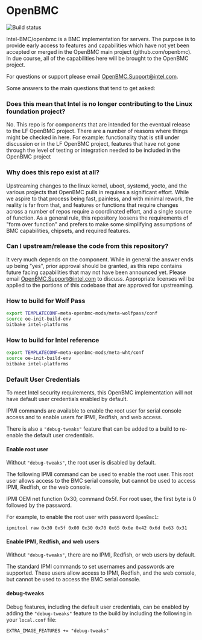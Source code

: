 # OpenBMC 

![Build status](https://dev.azure.com/openbmc/OpenBMC/_apis/build/status/Intel-BMC.openbmc?branchName=intel "Build status")

Intel-BMC/openbmc is a BMC implementation for servers. The purpose is to provide
early access to features and capabilities which have not yet been accepted or
merged in the OpenBMC main project (github.com/openbmc). In due course, all of
the capabilities here will be brought to the OpenBMC project.

For questions or support please email OpenBMC.Support@intel.com.

Some answers to the main questions that tend to get asked: 

### Does this mean that Intel is no longer contributing to the Linux foundation project?

No. This repo is for components that are intended for the eventual
release to the LF OpenBMC project. There are a number of reasons where things
might be checked in here.  For example: functionality that is still under
discussion or in the LF OpenBMC project, features that have not gone through
the level of testing or integration needed to be included in the OpenBMC
project

### Why does this repo exist at all?

Upstreaming changes to the linux kernel, uboot, systemd, yocto, and the various
projects that OpenBMC pulls in requires a significant effort.  While we aspire
to that process being fast, painless, and with minimal rework, the reality is
far from that, and features or functions that require changes across a number
of repos require a coordinated effort, and a single source of function. As a
general rule, this repository loosens the requirements of "form over function"
and prefers to make some simplifying assumptions of BMC capabilities, chipsets,
and required features.

### Can I upstream/release the code from this repository?

It very much depends on the component. While in general the answer ends up
being "yes", prior approval should be granted, as this repo contains future
facing capabilities that may not have been announced yet.  Please email
OpenBMC.Support@intel.com to discuss. Appropriate licenses will be applied to
the portions of this codebase that are approved for upstreaming.

### How to build for Wolf Pass
```bash
export TEMPLATECONF=meta-openbmc-mods/meta-wolfpass/conf
source oe-init-build-env
bitbake intel-platforms
```
### How to build for Intel reference
```bash
export TEMPLATECONF=meta-openbmc-mods/meta-wht/conf
source oe-init-build-env
bitbake intel-platforms
```

### Default User Credentials

To meet Intel security requirements, this OpenBMC implementation will not have
default user credentials enabled by default.

IPMI commands are available to enable the root user for serial console access
and to enable users for IPMI, Redfish, and web access.

There is also a `"debug-tweaks"` feature that can be added to a build to
re-enable the default user credentials.

#### Enable root user

Without `"debug-tweaks"`, the root user is disabled by default.

The following IPMI command can be used to enable the root user.  This root
user allows access to the BMC serial console, but cannot be used to access
IPMI, Redfish, or the web console.

IPMI OEM net function 0x30, command 0x5f.  For root user, the first byte is
0 followed by the password.

For example, to enable the root user with password `0penBmc1`:

```ipmitool raw 0x30 0x5f 0x00 0x30 0x70 0x65 0x6e 0x42 0x6d 0x63 0x31```

#### Enable IPMI, Redfish, and web users

Without `"debug-tweaks"`, there are no IPMI, Redfish, or web users by default.

The standard IPMI commands to set usernames and passwords are supported.
These users allow access to IPMI, Redfish, and the web console, but cannot be
used to access the BMC serial console.

#### debug-tweaks

Debug features, including the default user credentials, can be enabled by
adding the `"debug-tweaks"` feature to the build by including the following
in your `local.conf` file:

```EXTRA_IMAGE_FEATURES += "debug-tweaks"```
